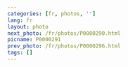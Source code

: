 ```yaml
---
categories: [fr, photos, '']
lang: fr
layout: photo
next_photo: /fr/photos/P0000290.html
picname: P0000291
prev_photo: /fr/photos/P0000296.html
tags: []
---
```

